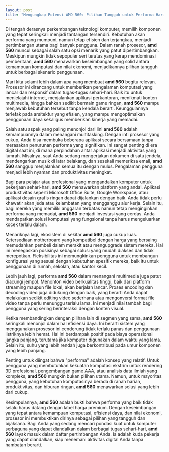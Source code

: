 ```yaml
---
layout: post
title: "Mengungkap Potensi AMD 560: Pilihan Tangguh untuk Performa Harian"
---
```


Di tengah derasnya perkembangan teknologi komputer, memilih komponen yang tepat seringkali menjadi tantangan tersendiri. Kebutuhan akan performa yang mumpuni, namun tetap efisien dan terjangkau, menjadi pertimbangan utama bagi banyak pengguna. Dalam ranah prosesor, **amd 560** muncul sebagai salah satu opsi menarik yang patut dipertimbangkan. Meskipun mungkin tidak sepopuler seri teratas yang kerap mendominasi pemberitaan, **amd 560** menawarkan keseimbangan yang solid antara kemampuan komputasi dan nilai ekonomi, menjadikannya pilihan tangguh untuk berbagai skenario penggunaan.

Mari kita selami lebih dalam apa yang membuat **amd 560** begitu relevan. Prosesor ini dirancang untuk memberikan pengalaman komputasi yang lancar dan responsif dalam tugas-tugas sehari-hari. Baik itu untuk menjelajahi internet, menjalankan aplikasi perkantoran, menikmati konten multimedia, hingga bahkan sedikit bermain game ringan, **amd 560** mampu menjawab kebutuhan tersebut tanpa kendala berarti. Keunggulannya terletak pada arsitektur yang efisien, yang mampu mengoptimalkan penggunaan daya sekaligus memberikan kinerja yang memadai.

Salah satu aspek yang paling menonjol dari lini **amd 560** adalah kemampuannya dalam menangani multitasking. Dengan inti prosesor yang cukup, Anda bisa membuka beberapa aplikasi secara bersamaan tanpa merasakan penurunan performa yang signifikan. Ini sangat penting di era digital saat ini, di mana perpindahan antar aplikasi menjadi aktivitas yang lumrah. Misalnya, saat Anda sedang mengerjakan dokumen di satu jendela, mendengarkan musik di latar belakang, dan sesekali memeriksa email, **amd 560** sanggup menjalankan semua itu dengan mulus. Pengalaman pengguna menjadi lebih nyaman dan produktivitas meningkat.

Bagi para pelajar atau profesional yang mengandalkan komputer untuk pekerjaan sehari-hari, **amd 560** menawarkan platform yang andal. Aplikasi produktivitas seperti Microsoft Office Suite, Google Workspace, atau aplikasi desain grafis ringan dapat dijalankan dengan baik. Anda tidak perlu khawatir akan jeda atau kelambatan yang mengganggu alur kerja. Selain itu, bagi mereka yang memiliki anggaran terbatas namun tetap menginginkan performa yang memadai, **amd 560** menjadi investasi yang cerdas. Anda mendapatkan solusi komputasi yang fungsional tanpa harus mengeluarkan kocek terlalu dalam.

Menariknya lagi, ekosistem di sekitar **amd 560** juga cukup luas. Ketersediaan motherboard yang kompatibel dengan harga yang bersaing memudahkan pembeli dalam merakit atau mengupgrade sistem mereka. Hal ini menegaskan posisinya sebagai solusi yang mudah diakses dan tidak merepotkan. Fleksibilitas ini memungkinkan pengguna untuk membangun konfigurasi yang sesuai dengan kebutuhan spesifik mereka, baik itu untuk penggunaan di rumah, sekolah, atau kantor kecil.

Lebih jauh lagi, performa **amd 560** dalam menangani multimedia juga patut diacungi jempol. Menonton video berkualitas tinggi, baik dari platform streaming maupun file lokal, akan berjalan lancar. Proses encoding dan decoding video juga didukung dengan baik, yang berarti Anda dapat melakukan sedikit editing video sederhana atau mengonversi format file video tanpa perlu menunggu terlalu lama. Ini menjadi nilai tambah bagi pengguna yang sering berinteraksi dengan konten visual.

Ketika membandingkan dengan pilihan lain di segmen yang sama, **amd 560** seringkali menonjol dalam hal efisiensi daya. Ini berarti sistem yang menggunakan prosesor ini cenderung tidak terlalu panas dan penggunaan listriknya lebih hemat. Hal ini berdampak positif pada biaya operasional jangka panjang, terutama jika komputer digunakan dalam waktu yang lama. Selain itu, suhu yang lebih rendah juga berkontribusi pada umur komponen yang lebih panjang.

Penting untuk diingat bahwa "performa" adalah konsep yang relatif. Untuk pengguna yang membutuhkan kekuatan komputasi ekstrim untuk rendering 3D profesional, pengembangan game AAA, atau analisis data ilmiah yang kompleks, **amd 560** mungkin bukan pilihan utama. Namun, untuk mayoritas pengguna, yang kebutuhan komputasinya berada di ranah harian, produktivitas, dan hiburan ringan, **amd 560** menawarkan solusi yang lebih dari cukup.

Kesimpulannya, **amd 560** adalah bukti bahwa performa yang baik tidak selalu harus datang dengan label harga premium. Dengan keseimbangan yang tepat antara kemampuan komputasi, efisiensi daya, dan nilai ekonomi, prosesor ini membuktikan dirinya sebagai pilihan yang tangguh dan bijaksana. Bagi Anda yang sedang mencari pondasi kuat untuk komputer serbaguna yang dapat diandalkan dalam berbagai tugas sehari-hari, **amd 560** layak masuk dalam daftar pertimbangan Anda. Ia adalah kuda pekerja yang dapat diandalkan, siap menemani aktivitas digital Anda tanpa hambatan berarti.
